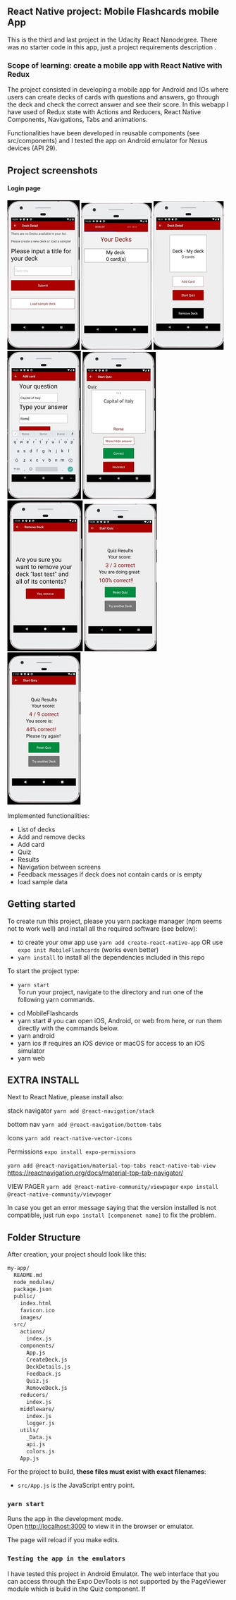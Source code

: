 

## React Native project: Mobile Flashcards mobile App
This is the third and last project in the Udacity React Nanodegree. There was no starter code in this app, just a project requirements description .

### Scope of learning: create a mobile app with React Native with Redux 
The project consisted in developing a mobile app for Android and IOs where users can create decks of cards with questions and answers, go through the deck and check the correct answer and see their score. In this webapp I have used of Redux state with Actions and Reducers, React Native Components, Navigations, Tabs and animations.

Functionalities have been developed in reusable components (see src/components) and I tested the app on Android emulator for Nexus devices (API 29).

## Project screenshots
#### Login page 
![image1](./img/home.jpg "Start screen") 
![image2](./img/createDeck.jpg "DeckList screen") 
![image3](./img/DeckDetail.jpg  "Detail screen")
![image9](./img/addQuestion.jpg  "Add Card screen")
![image4](./img/Quiz.jpg  "Quiz screen")
![image10](./img/removeDeck.jpg  "Remove Deck feedback screen")
![image5](./img/results.jpg  "Good Result screen")
![image6](./img/results2.jpg  "Results screen")

Implemented functionalities:
- List of decks
- Add and remove decks
- Add card
- Quiz
- Results
- Navigation between screens
- Feedback messages if deck does not contain cards or is empty
- load sample data

## Getting started

To create run this project, please you yarn package manager (npm seems not to work well) and install all the required software (see below):

* to create your onw app use `yarn add create-react-native-app`  OR
                         use `expo init MobileFlashcards` (works even better)
* `yarn install` to install all the dependencies included in this repo

To start the project type:
* `yarn start`  
To run your project, navigate to the directory and run one of the following yarn commands.

- cd MobileFlashcards
- yarn start # you can open iOS, Android, or web from here, or run them directly with the commands below.
- yarn android
- yarn ios # requires an iOS device or macOS for access to an iOS simulator
- yarn web


## EXTRA INSTALL
Next to React Native, please install also:

stack navigator
`yarn add @react-navigation/stack`

bottom nav
`yarn add @react-navigation/bottom-tabs`

Icons
`yarn add react-native-vector-icons`

Permissions
`expo install expo-permissions`


`yarn add @react-navigation/material-top-tabs react-native-tab-view`
https://reactnavigation.org/docs/material-top-tab-navigator/

VIEW PAGER
`yarn add @react-native-community/viewpager`
`expo install @react-native-community/viewpager`

In case you get an error message saying that the version installed is not compatible, just run 
`expo install [componenet name]`
to fix the problem.

## Folder Structure

After creation, your project should look like this:

```
my-app/
  README.md
  node_modules/
  package.json
  public/
    index.html
    favicon.ico
    images/
  src/
    actions/
      index.js
    components/
      App.js
      CreateDeck.js
      DeckDetails.js
      Feedback.js
      Quiz.js
      RemoveDeck.js
    reducers/
      index.js
    middleware/
      index.js
      logger.js
    utils/
      _Data.js
      api.js
      colors.js 
    App.js
```

For the project to build, **these files must exist with exact filenames**:

* `src/App.js` is the JavaScript entry point.


### `yarn start`

Runs the app in the development mode.<br>
Open [http://localhost:3000](http://localhost:3000) to view it in the browser or emulator.

The page will reload if you make edits.<br>

### `Testing the app in the emulators`

I have tested this project in Android Emulator.
The web interface that you can access through the Expo DevTools is not supported by the PageViewer module which is build in the Quiz component. If 
